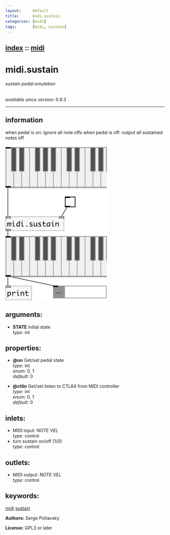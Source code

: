 ```yaml
---
layout:     default
title:      midi.sustain
categories: [midi]
tags:       [midi, sustain]
---
```

[index](index.html) :: [midi](category_midi.html)
---

# midi.sustain

###### sustain pedal emulation

*available since version:* 0.9.3

---


## information
when pedal is on: ignore all note offs when pedal is off: output all sustained notes off


[![example](../examples/img/midi.sustain.jpg)](../examples/pd/midi.sustain.pd)



## arguments:

* **STATE**
initial state<br>
_type:_ int<br>





## properties:

* **@on** 
Get/set pedal state<br>
_type:_ int<br>
_enum:_ 0, 1<br>
_default:_ 0<br>

* **@ctlin** 
Get/set listen to CTL64 from MIDI controller<br>
_type:_ int<br>
_enum:_ 0, 1<br>
_default:_ 0<br>



## inlets:

* MIDI input: NOTE VEL<br>
_type:_ control
* turn sustain on/off (1/0)<br>
_type:_ control



## outlets:

* MIDI output: NOTE VEL<br>
_type:_ control



## keywords:

[midi](keywords/midi.html)
[sustain](keywords/sustain.html)






**Authors:** Serge Poltavsky




**License:** GPL3 or later





